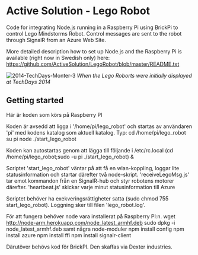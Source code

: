 # Active Solution - Lego Robot

Code for integrating Node.js running in a Raspberry Pi using BrickPi to control Lego Mindstorms Robot. Control messages are sent to the robot through SignalR  from an Azure Web Site.

More detailed description how to set up Node.js and the Raspberry Pi is available (right now in Swedish only) here: https://github.com/ActiveSolution/LegoRobot/blob/master/README.txt 

![2014-TechDays-Monter-3](https://user-images.githubusercontent.com/1662918/158613648-12f316b3-011b-4973-a4b2-23a18787c63a.png)
_When the Lego Roborts were initially displayed at TechDays 2014_


## Getting started

Här är koden som körs på Raspberry PI

Koden är avsedd att ligga i '/home/pi/lego_robot' och startas av användaren 'pi' med kodens katalog som aktuell katalog. Typ:
cd /home/pi/lego_robot
su pi
node ./start_lego_robot

Koden kan autostartas genom att lägga till följande i /etc/rc.local
	(cd /home/pi/lego_robot;sudo -u pi ./start_lego_robot) &

Scriptet 'start_lego_robot' väntar på att få en wlan-koppling, loggar lite statusinformation och startar därefter två node-skript.
'receiveLegoMsg.js' tar emot kommandon från en SignalR-hub och styr robotens motorer därefter.
'heartbeat.js' skickar varje minut statusinformation till Azure

Scriptet behöver ha exekveringsrättigheter satta (sudo chmod 755 start_lego_robot).
Loggning sker till filen 'lego_robot.log'.

För att fungera behöver node vara installerat på Raspberry PI:n.
	wget http://node-arm.herokuapp.com/node_latest_armhf.deb
	sudo dpkg -i node_latest_armhf.deb
samt några node-moduler
	npm install config
	npm install azure
	npm install ffi
	npm install signalr-client

Därutöver behövs kod för BrickPI. Den skaffas via Dexter industries.
